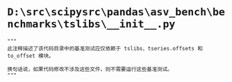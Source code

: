 # `D:\src\scipysrc\pandas\asv_bench\benchmarks\tslibs\__init__.py`

```
"""
此注释描述了该代码目录中的基准测试应仅依赖于 tslibs、tseries.offsets 和 to_offset 模块。

换句话说，如果代码修改不涉及这些文件，则不需要运行这些基准测试。
"""
```